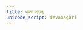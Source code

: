 ```yaml
---
title: धाता ददातु
unicode_script: devanagari
---
```

<div class="js_include" url="/vedAH/taittirIyam/ekAgnikANDam/prakIrNam/dhAtA_dadAtu/"  newLevelForH1="2" includeTitle="true"> </div>  

